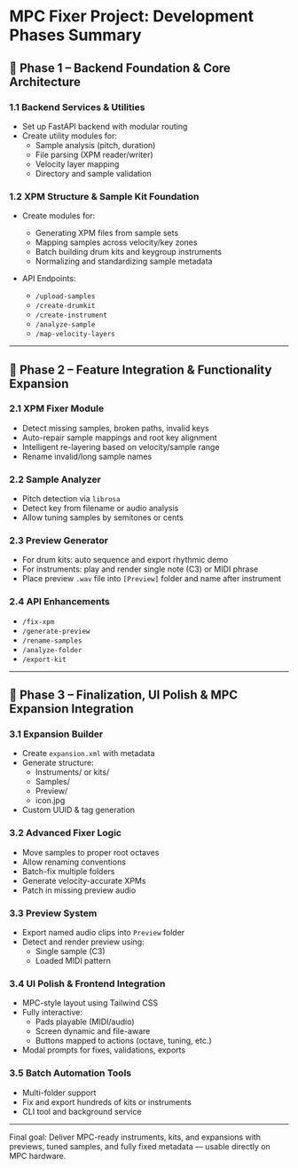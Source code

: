 # MPC Fixer Project: Development Phases Summary

## 🔷 Phase 1 – Backend Foundation & Core Architecture

### 1.1 Backend Services & Utilities
- Set up FastAPI backend with modular routing
- Create utility modules for:
  - Sample analysis (pitch, duration)
  - File parsing (XPM reader/writer)
  - Velocity layer mapping
  - Directory and sample validation

### 1.2 XPM Structure & Sample Kit Foundation
- Create modules for:
  - Generating XPM files from sample sets
  - Mapping samples across velocity/key zones
  - Batch building drum kits and keygroup instruments
  - Normalizing and standardizing sample metadata

- API Endpoints:
  - `/upload-samples`
  - `/create-drumkit`
  - `/create-instrument`
  - `/analyze-sample`
  - `/map-velocity-layers`

---

## 🔷 Phase 2 – Feature Integration & Functionality Expansion

### 2.1 XPM Fixer Module
- Detect missing samples, broken paths, invalid keys
- Auto-repair sample mappings and root key alignment
- Intelligent re-layering based on velocity/sample range
- Rename invalid/long sample names

### 2.2 Sample Analyzer
- Pitch detection via `librosa`
- Detect key from filename or audio analysis
- Allow tuning samples by semitones or cents

### 2.3 Preview Generator
- For drum kits: auto sequence and export rhythmic demo
- For instruments: play and render single note (C3) or MIDI phrase
- Place preview `.wav` file into `[Preview]` folder and name after instrument

### 2.4 API Enhancements
- `/fix-xpm`
- `/generate-preview`
- `/rename-samples`
- `/analyze-folder`
- `/export-kit`

---

## 🔷 Phase 3 – Finalization, UI Polish & MPC Expansion Integration

### 3.1 Expansion Builder
- Create `expansion.xml` with metadata
- Generate structure:
  - Instruments/ or kits/
  - Samples/
  - Preview/
  - icon.jpg
- Custom UUID & tag generation

### 3.2 Advanced Fixer Logic
- Move samples to proper root octaves
- Allow renaming conventions
- Batch-fix multiple folders
- Generate velocity-accurate XPMs
- Patch in missing preview audio

### 3.3 Preview System
- Export named audio clips into `Preview` folder
- Detect and render preview using:
  - Single sample (C3)
  - Loaded MIDI pattern

### 3.4 UI Polish & Frontend Integration
- MPC-style layout using Tailwind CSS
- Fully interactive:
  - Pads playable (MIDI/audio)
  - Screen dynamic and file-aware
  - Buttons mapped to actions (octave, tuning, etc.)
- Modal prompts for fixes, validations, exports

### 3.5 Batch Automation Tools
- Multi-folder support
- Fix and export hundreds of kits or instruments
- CLI tool and background service

---

Final goal: Deliver MPC-ready instruments, kits, and expansions with previews, tuned samples, and fully fixed metadata — usable directly on MPC hardware.